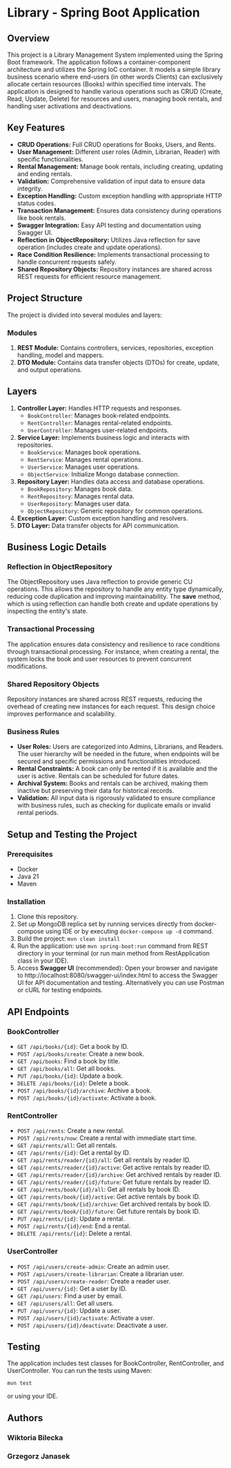 # Library - Spring Boot Application
## Overview
This project is a Library Management System implemented using the Spring Boot framework. The application follows a container-component architecture and utilizes the Spring IoC container. It models a simple library business scenario where end-users (in other words Clients) can exclusively allocate certain resources (Books) within specified time intervals. The application is designed to handle various operations such as CRUD (Create, Read, Update, Delete) for resources and users, managing book rentals, and handling user activations and deactivations.

## Key Features
- **CRUD Operations:** Full CRUD operations for Books, Users, and Rents.
- **User Management:** Different user roles (Admin, Librarian, Reader) with specific functionalities.
- **Rental Management:** Manage book rentals, including creating, updating and ending rentals.
- **Validation:** Comprehensive validation of input data to ensure data integrity.
- **Exception Handling:** Custom exception handling with appropriate HTTP status codes.
- **Transaction Management:** Ensures data consistency during operations like book rentals.
- **Swagger Integration:** Easy API testing and documentation using Swagger UI.
- **Reflection in ObjectRepository:** Utilizes Java reflection for save operation (includes create and update operations).
- **Race Condition Resilience:** Implements transactional processing to handle concurrent requests safely.
- **Shared Repository Objects:** Repository instances are shared across REST requests for efficient resource management.

## Project Structure
The project is divided into several modules and layers:
### Modules
1. **REST Module:** Contains controllers, services, repositories, exception handling, model and mappers.
2. **DTO Module:** Contains data transfer objects (DTOs) for create, update, and output operations.

## Layers
1. **Controller Layer:** Handles HTTP requests and responses.
    - ```BookController```: Manages book-related endpoints.
    - ```RentController```: Manages rental-related endpoints.
    - ```UserController```: Manages user-related endpoints. 
2. **Service Layer:** Implements business logic and interacts with repositories.
    - ```BookService```: Manages book operations.
    - ```RentService```: Manages rental operations.
    - ```UserService```: Manages user operations.
    - ```ObjectService```: Initialize Mongo database connection.
3. **Repository Layer:** Handles data access and database operations.
    - ```BookRepository```: Manages book data.
    - ```RentRepository```: Manages rental data.
    - ```UserRepository```: Manages user data.
    - ```ObjectRepository```: Generic repository for common operations.
4. **Exception Layer:** Custom exception handling and resolvers.
5. **DTO Layer:** Data transfer objects for API communication.

## Business Logic Details
### Reflection in ObjectRepository
The ObjectRepository uses Java reflection to provide generic CU operations. This allows the repository to handle any entity type dynamically, reducing code duplication and improving maintainability. The **save** method, which is using reflection can handle both create and update operations by inspecting the entity's state.

### Transactional Processing
The application ensures data consistency and resilience to race conditions through transactional processing. For instance, when creating a rental, the system locks the book and user resources to prevent concurrent modifications.

### Shared Repository Objects
Repository instances are shared across REST requests, reducing the overhead of creating new instances for each request. This design choice improves performance and scalability.

### Business Rules
- **User Roles:** Users are categorized into Admins, Librarians, and Readers. The user hierarchy will be needed in the future, when endpoints will be secured and specific permissions and functionalities introduced.
- **Rental Constraints:** A book can only be rented if it is available and the user is active. Rentals can be scheduled for future dates.
- **Archival System:** Books and rentals can be archived, making them inactive but preserving their data for historical records.
- **Validation:** All input data is rigorously validated to ensure compliance with business rules, such as checking for duplicate emails or invalid rental periods.

## Setup and Testing the Project
### Prerequisites
- Docker
- Java 21
- Maven

### Installation
1. Clone this repository.
2. Set up MongoDB replica set by running services directly from docker-compose using IDE or by executing ```docker-compose up -d``` command.
3. Build the project: ```mvn clean install```
4. Run the application: use ```mvn spring-boot:run``` command from REST directory in your terminal (or run main method from RestApplication class in your IDE).
5. Access **Swagger UI** (recommended): Open your browser and navigate to http://localhost:8080/swagger-ui/index.html to access the Swagger UI for API documentation and testing. Alternatively you can use Postman or cURL for testing endpoints.

## API Endpoints
### BookController
- ```GET /api/books/{id}```: Get a book by ID.
- ```POST /api/books/create```: Create a new book.
- ```GET /api/books```: Find a book by title.
- ```GET /api/books/all```: Get all books.
- ```PUT /api/books/{id}```: Update a book.
- ```DELETE /api/books/{id}```: Delete a book.
- ```POST /api/books/{id}/archive```: Archive a book.
- ```POST /api/books/{id}/activate```: Activate a book.

### RentController
- ```POST /api/rents```: Create a new rental.
- ```POST /api/rents/now```: Create a rental with immediate start time.
- ```GET /api/rents/all```: Get all rentals.
- ```GET /api/rents/{id}```: Get a rental by ID.
- ```GET /api/rents/reader/{id}/all```: Get all rentals by reader ID.
- ```GET /api/rents/reader/{id}/active```: Get active rentals by reader ID.
- ```GET /api/rents/reader/{id}/archive```: Get archived rentals by reader ID.
- ```GET /api/rents/reader/{id}/future```: Get future rentals by reader ID.
- ```GET /api/rents/book/{id}/all```: Get all rentals by book ID.
- ```GET /api/rents/book/{id}/active```: Get active rentals by book ID.
- ```GET /api/rents/book/{id}/archive```: Get archived rentals by book ID.
- ```GET /api/rents/book/{id}/future```: Get future rentals by book ID.
- ```PUT /api/rents/{id}```: Update a rental.
- ```POST /api/rents/{id}/end```: End a rental.
- ```DELETE /api/rents/{id}```: Delete a rental.

### UserController
- ```POST /api/users/create-admin```: Create an admin user.
- ```POST /api/users/create-librarian```: Create a librarian user.
- ```POST /api/users/create-reader```: Create a reader user.
- ```GET /api/users/{id}```: Get a user by ID.
- ```GET /api/users```: Find a user by email.
- ```GET /api/users/all```: Get all users.
- ```PUT /api/users/{id}```: Update a user.
- ```POST /api/users/{id}/activate```: Activate a user.
- ```POST /api/users/{id}/deactivate```: Deactivate a user.

## Testing
The application includes test classes for BookController, RentController, and UserController. You can run the tests using Maven:
```
mvn test
```
or using your IDE.

## Authors

### Wiktoria Bilecka
### Grzegorz Janasek
